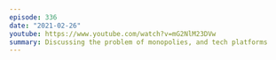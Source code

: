 ```yaml
---
episode: 336
date: "2021-02-26"
youtube: https://www.youtube.com/watch?v=mG2NlM23DVw
summary: Discussing the problem of monopolies, and tech platforms
---
```

